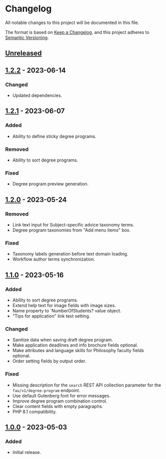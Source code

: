# Changelog

All notable changes to this project will be documented in this file.

The format is based on [Keep a Changelog](https://keepachangelog.com/en/1.1.0/),
and this project adheres to [Semantic Versioning](https://semver.org/spec/v2.0.0.html).

## [Unreleased]

## [1.2.2] - 2023-06-14
### Changed
- Updated dependencies.

## [1.2.1] - 2023-06-07
### Added
- Ability to define sticky degree programs.

### Removed
- Ability to sort degree programs.

### Fixed
- Degree program preview generation.

## [1.2.0] - 2023-05-24
### Removed
- Link text input for Subject-specific advice taxonomy terms.
- Degree program taxonomies from "Add menu items" box.

### Fixed
- Taxonomy labels generation before text domain loading.
- Workflow author terms synchronization.

## [1.1.0] - 2023-05-16
### Added
- Ability to sort degree programs.
- Extend help text for image fields with image sizes.
- Name property to `NumberOfStudents? value object.
- "Tips for application" link text setting.

### Changed
- Sanitize data when saving draft degree program.
- Make application deadlines and info brochure fields optional.
- Make attributes and language skills for Philosophy faculty fields optional.
- Order setting fields by output order.

### Fixed
- Missing description for the `search` REST API collection parameter for the `fau/v1/degree-program` endpoint.
- Use default Gutenberg font for error messages.
- Improve degree program combination control.
- Clear content fields with empty paragraphs.
- PHP 8.1 compatibility.

## [1.0.0] - 2023-05-03
### Added
- Initial release.

[Unreleased]: https://github.com/RRZE-Webteam/FAU-Studium/compare/1.2.2...HEAD
[1.2.2]: https://github.com/RRZE-Webteam/FAU-Studium/compare/1.2.1...1.2.2
[1.2.1]: https://github.com/RRZE-Webteam/FAU-Studium/compare/1.2.0...1.2.1
[1.2.0]: https://github.com/RRZE-Webteam/FAU-Studium/compare/1.1.0...1.2.0
[1.1.0]: https://github.com/RRZE-Webteam/FAU-Studium/compare/1.0.0...1.1.0
[1.0.0]: https://github.com/RRZE-Webteam/FAU-Studium/releases/tag/1.0.0
